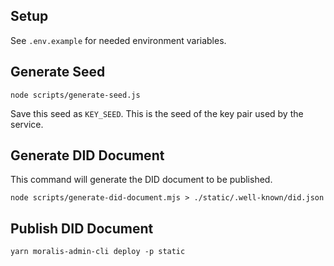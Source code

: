 ## Setup

See `.env.example` for needed environment variables.

## Generate Seed

```
node scripts/generate-seed.js
```

Save this seed as `KEY_SEED`. This is the seed of the key pair used by the service.

## Generate DID Document

This command will generate the DID document to be published.

```
node scripts/generate-did-document.mjs > ./static/.well-known/did.json
```

## Publish DID Document

```
yarn moralis-admin-cli deploy -p static
```
